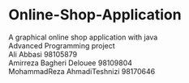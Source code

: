 # Online-Shop-Application
A graphical online shop application with java <br/>
Advanced Programming project <br/>
Ali Abbasi 98105879 <br/>
Amirreza Bagheri Delouee 98109804 <br/>
MohammadReza AhmadiTeshnizi 98170646 <br/>
